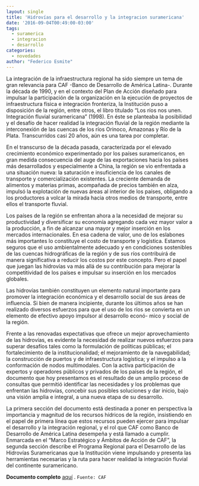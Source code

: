 ```yaml
---
layout: single
title: 'Hidrovías para el desarrollo y la integracion suramericana'
date: '2016-09-04T00:49:00-03:00'
tags:
  - suramerica
  - integracion
  - desarrollo
categories:
  - novedades
author: "Federico Esmite"
---
```


La integración de la infraestructura regional ha sido siempre un tema de gran relevancia para CAF -Banco de Desarrollo de América Latina-. Durante la década de 1990, y en el contexto del Plan de Acción diseñado para impulsar la participación de la organización en la ejecución de proyectos de infraestructura física e integración fronteriza, la Institución puso a disposición de la región, entre otros, el libro titulado “Los ríos nos unen. Integración fluvial suramericana” (1998). En éste se planteaba la posibilidad y el desafío de hacer realidad la integración fluvial de la región mediante la interconexión de las cuencas de los ríos Orinoco, Amazonas y Río de la Plata. Transcurridos casi 20 años, aún es una tarea por completar.

En el transcurso de la década pasada, caracterizada por el elevado crecimiento económico experimentado por los países suramericanos, en gran medida consecuencia del auge de las exportaciones hacia los países más desarrollados y especialmente a China, la región se vio enfrentada a una situación nueva: la saturación e insuficiencia de los canales de transporte y comercialización existentes. La creciente demanda de alimentos y materias primas, acompañada de precios también en alza, impulsó la explotación de nuevas áreas al interior de los países, obligando a los productores a volcar la mirada hacia otros medios de transporte, entre ellos el transporte fluvial.

Los países de la región se enfrentan ahora a la necesidad de mejorar su productividad y diversificar su economía agregando cada vez mayor valor a la producción, a fin de alcanzar una mayor y mejor inserción en los mercados internacionales. En esa cadena de valor, uno de los eslabones más importantes lo constituye el costo de transporte y logística. Estamos seguros que el uso ambientalmente adecuado y en condiciones sostenibles de las cuencas hidrográficas de la región y de sus ríos contribuirá de manera significativa a reducir los costos por este concepto. Pero el papel que juegan las hidrovías va más allá de su contribución para mejorar la competitividad de los países e impulsar su inserción en los mercados globales.

Las hidrovías también constituyen un elemento natural importante para promover la integración económica y el desarrollo social de sus áreas de influencia. Si bien de manera incipiente, durante los últimos años se han realizado diversos esfuerzos para que el uso de los ríos se convierta en un elemento de efectivo apoyo impulsor al desarrollo econó- mico y social de la región.

Frente a las renovadas expectativas que ofrece un mejor aprovechamiento de las hidrovías, es evidente la necesidad de realizar nuevos esfuerzos para superar desafíos tales como la formulación de políticas públicas; el fortalecimiento de la institucionalidad; el mejoramiento de la navegabilidad; la construcción de puertos y de infraestructura logística; y el impulso a la conformación de nodos multimodales. Con la activa participación de expertos y operadores públicos y privados de los países de la región, el documento que hoy presentamos es el resultado de un amplio proceso de consultas que permitió identificar las necesidades y los problemas que enfrentan las hidrovías, concebir sus posibles soluciones y dar inicio, bajo una visión amplia e integral, a una nueva etapa de su desarrollo.

La primera sección del documento está destinada a poner en perspectiva la importancia y magnitud de los recursos hídricos de la región, insistiendo en el papel de primera línea que estos recursos pueden ejercer para impulsar el desarrollo y la integración regional, y el rol que CAF como Banco de Desarrollo de América Latina desempeña y está llamado a cumplir. Enmarcada en el “Marco Estratégico y Ámbitos de Acción de CAF”, la segunda sección describe el Programa Regional para el Desarrollo de las Hidrovías Suramericanas que la Institución viene impulsando y presenta las herramientas necesarias y la ruta para hacer realidad la integración fluvial del continente suramericano.

**Documento completo** [aquí](http://scioteca.caf.com/bitstream/handle/123456789/919/CAF-Hidrovias.pdf) . `Fuente: CAF`
